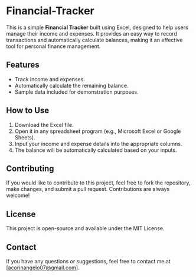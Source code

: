 # Financial-Tracker

This is a simple **Financial Tracker** built using Excel, designed to help users manage their income and expenses. It provides an easy way to record transactions and automatically calculate balances, making it an effective tool for personal finance management.

## Features
- Track income and expenses.
- Automatically calculate the remaining balance.
- Sample data included for demonstration purposes.

## How to Use
1. Download the Excel file.
2. Open it in any spreadsheet program (e.g., Microsoft Excel or Google Sheets).
3. Input your income and expense details into the appropriate columns.
4. The balance will be automatically calculated based on your inputs.

## Contributing
If you would like to contribute to this project, feel free to fork the repository, make changes, and submit a pull request. Contributions are always welcome!

## License
This project is open-source and available under the MIT License.

## Contact
If you have any questions or suggestions, feel free to contact me at [acorinangelo07@gmail.com].
